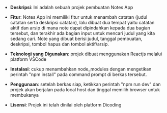 - **Deskripsi**:
  Ini adalah sebuah projek pembuatan Notes App
  
- **Fitur**:
  Notes App ini memiliki fitur untuk menambah catatan (judul catatan serta deskripsi catatan), lalu dibuat dua tempat yaitu catatan aktif dan arsip di mana note dapat dipindahkan kepada dua bagian tersebut, dan terakhir ada bagian input untuk mencari judul yang kita sedang cari. Note yang dibuat berisi judul, tanggal pembuatan, deskripsi, tombol hapus dan tombol aktif/arsip.
  
- **Teknologi yang Digunakan**:
  projek dibuat menggunakan Reactjs melalui platform VSCode
  
- **Instalasi**:
  cukup menambahkan node_modules dengan mengetikan perintah "npm install" pada command prompt di berkas tersebut.
  
- **Penggunaan**:
  setelah berkas siap, ketikkan perintah "npm run dev" dan projek akan berjalan pada local host dan tinggal memilih browser untuk membukanya
  
- **Lisensi**:
  Projek ini telah dinilai oleh platform Dicoding

